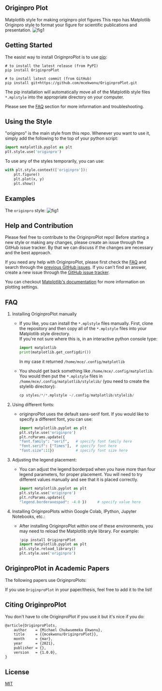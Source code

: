 ## Originpro Plot
Matplotlib style for making originpro plot figures
This repo has Matplotlib Originpro style to format your figure for scientific publications and presentation.
![fig1](https://github.com/mcekwonu/OriginproPlot/blob/main/examples/figures/fig1.png)

## Getting Started
The easist way to install OriginproPlot is to use [pip](https://pip.pypa.io/en/stable/): 
```
# to install the latest release (from PyPI) 
pip install OriginproPlot

# to install latest commit (from GitHub)
pip install git+https://github.com/mcekwonu/OriginproPlot.git
```

The pip installation will automatically move all of the Matplotlib style files ```*.mplstyle``` into the appropriate directory on your computer.

Please see the [FAQ](https://github.com/mcekwonu/OriginproPlot#faq) section for more information and troubleshooting.

## Using the Style

"originpro" is the main style from this repo. Whenever you want to use it, simply add the following to the top of your python script:

```python
import matplotlib.pyplot as plt
plt.style.use('originpro')
```
To use any of the styles temporarily, you can use:

```python
with plt.style.context(['originpro']):
    plt.figure()
    plt.plot(x, y)
    plt.show()
```

## Examples

The ```originpro``` style:
![fig1](https://github.com/mcekwonu/OriginproPlot/blob/main/examples/figures/fig1.png)

## Help and Contribution

<p>Please feel free to contribute to the OriginproPlot repo! Before starting a new style or making any changes, please create an issue through the GitHub issue tracker. By that we can discuss if the changes are necessary and the best approach.</p>

If you need any help with OriginproPlot, please first check the [FAQ](https://github.com/mcekwonu/OriginproPlot#faq) and search through the [previous GitHub issues](https://github.com/mcekwonu/OriginproPlot/issues). If you can't find an answer, create a new issue through the [GitHub issue tracker](https://github.com/mcekwonu/OriginproPlot/issues).

You can checkout [Matplotlib's documentation](https://matplotlib.org) for more information on plotting settings.

## FAQ

1. Installing OriginproPlot manually

    * If you like, you can install the ```*.mplstyle``` files manually. First, clone the repository and then copy all of the ```*.mplstyle``` files into your Matplotlib style directory.  
    If you're not sure where this is, in an interactive python console type:

        ```python
        import matplotlib
        print(matplotlib.get_configdir())
        ```
        
        In my case it returned ```/home/mce/.config/matplotlib```
    
    * You should get back something like ```/home/mce/.config/matplotlib```. You would then put the ```*.mplstyle``` files in ```/home/mce/.config/matplotlib/stylelib/``` (you need to create the stylelib directory):

        ```python 
        cp styles/*/*.mplstyle ~/.config/matplotlib/stylelib/
        ```

2. Using different fonts:

    * originproPlot uses the default sans-serif font. If you would like to specify a different font, you can use:
    
        ```python
        import matplotlib.pyplot as plt
        plt.style.use('originpro')
        plt.rcParams.update({
        "font.family": "serif",   # specify font family here
        "font.serif": ["Times"],  # specify font here
        "font.size":11})          # specify font size here
        ```
        
3. Adjusting the legend placement:

    * You can adjust the legend borderpad when you have more than four legend parameters, for proper placement. You will need to try different values manually and see that it is placed correctly.
        ```python
        import matplotlib.pyplot as plt
        plt.style.use('originpro')
        plt.rcParams.update({
        "legend.borderaxespad": -4.0 })     # specify value here
        ```
        
4. Installing OriginproPlots within Google Colab, IPython, Jupyter Notebooks, etc.:
    
    * After installing OriginproPlot within one of these environments, you may need to reload the Matplotlib style library. For example:
    
        ```python
        !pip install OriginproPlot
        import matplotlib.pyplot as plt
        plt.style.reload_library()
        plt.style.use('originpro')
        ```

## OriginproPlot in Academic Papers

The following papers use OriginproPlots:

If you use ```OriginproPlot``` in your paper/thesis, feel free to add it to the list!

## Citing OriginproPlot

You don't have to cite OriginproPlot if you use it but it's nice if you do:

```latex
@article{OriginproPlots,
    author    = {Michael Chukwuemeka Ekwonu},
    title     = {{mcekwonu/OriginproPlot}},
    month     = {mar},
    year      = {2021},
    publisher = {},
    version   = {1.0.0},
}
```

## License

[MIT](https://choosealicense.com/licenses/mit/)
